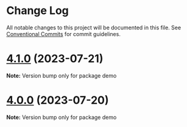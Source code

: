 # Change Log

All notable changes to this project will be documented in this file.
See [Conventional Commits](https://conventionalcommits.org) for commit guidelines.

# [4.1.0](https://github.com/waitingsong/npm-mono-base/compare/v4.0.4...v4.1.0) (2023-07-21)

**Note:** Version bump only for package demo





# [4.0.0](https://github.com/waitingsong/npm-mono-base/compare/v3.2.0...v4.0.0) (2023-07-20)

**Note:** Version bump only for package demo

